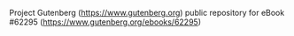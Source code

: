 Project Gutenberg (https://www.gutenberg.org) public repository for eBook #62295 (https://www.gutenberg.org/ebooks/62295)
